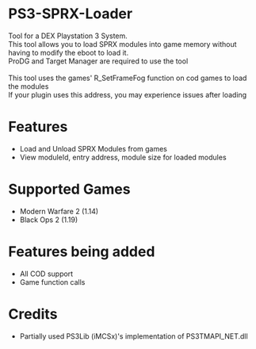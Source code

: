 # PS3-SPRX-Loader
Tool for a DEX Playstation 3 System. <br>
This tool allows you to load SPRX modules into game memory without having to modify the eboot to load it.<br>
ProDG and Target Manager are required to use the tool<br>
<br>
This tool uses the games' R_SetFrameFog function on cod games to load the modules<br>
If your plugin uses this address, you may experience issues after loading

# Features
- Load and Unload SPRX Modules from games
- View moduleId, entry address, module size for loaded modules

# Supported Games
- Modern Warfare 2 (1.14)
- Black Ops 2 (1.19)

# Features being added
- All COD support
- Game function calls

# Credits
- Partially used PS3Lib (iMCSx)'s implementation of PS3TMAPI_NET.dll

